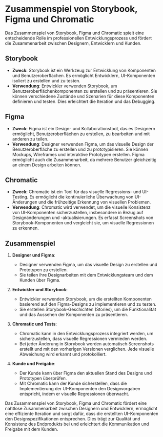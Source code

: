 # Zusammenspiel von Storybook, Figma und Chromatic

Das Zusammenspiel von Storybook, Figma und Chromatic spielt eine entscheidende Rolle im professionellen Entwicklungsprozess und fördert die Zusammenarbeit zwischen Designern, Entwicklern und Kunden.

## Storybook

- **Zweck**: Storybook ist ein Werkzeug zur Entwicklung von Komponenten und Benutzeroberflächen. Es ermöglicht Entwicklern, UI-Komponenten isoliert zu erstellen und zu testen.
- **Verwendung**: Entwickler verwenden Storybook, um Benutzeroberflächenkomponenten zu erstellen und zu präsentieren. Sie können verschiedene Zustände und Szenarien für diese Komponenten definieren und testen. Dies erleichtert die Iteration und das Debugging.

## Figma

- **Zweck**: Figma ist ein Design- und Kollaborationstool, das es Designern ermöglicht, Benutzeroberflächen zu erstellen, zu bearbeiten und mit anderen zu teilen.
- **Verwendung**: Designer verwenden Figma, um das visuelle Design der Benutzeroberfläche zu erstellen und zu prototypisieren. Sie können Mockups, Wireframes und interaktive Prototypen erstellen. Figma ermöglicht auch die Zusammenarbeit, da mehrere Benutzer gleichzeitig an einem Design arbeiten können.

## Chromatic

- **Zweck**: Chromatic ist ein Tool für das visuelle Regressions- und UI-Testing. Es ermöglicht die kontinuierliche Überwachung von UI-Änderungen und die frühzeitige Erkennung von visuellen Problemen.
- **Verwendung**: Chromatic wird verwendet, um die visuelle Konsistenz von UI-Komponenten sicherzustellen, insbesondere in Bezug auf Designänderungen und -aktualisierungen. Es erfasst Screenshots von Storybook-Komponenten und vergleicht sie, um visuelle Regressionen zu erkennen.

## Zusammenspiel

1. **Designer und Figma**:

   - Designer verwenden Figma, um das visuelle Design zu erstellen und Prototypen zu erstellen.
   - Sie teilen ihre Designarbeiten mit dem Entwicklungsteam und dem Kunden über Figma.

2. **Entwickler und Storybook**:

   - Entwickler verwenden Storybook, um die erstellten Komponenten basierend auf den Figma-Designs zu implementieren und zu testen.
   - Sie erstellen Storybook-Geschichten (Stories), um die Funktionalität und das Aussehen der Komponenten zu präsentieren.

3. **Chromatic und Tests**:

   - Chromatic kann in den Entwicklungsprozess integriert werden, um sicherzustellen, dass visuelle Regressionen vermieden werden.
   - Bei jeder Änderung in Storybook werden automatisch Screenshots erstellt und mit den vorherigen Versionen verglichen. Jede visuelle Abweichung wird erkannt und protokolliert.

4. **Kunde und Freigabe**:
   - Der Kunde kann über Figma den aktuellen Stand des Designs und Prototypen überprüfen.
   - Mit Chromatic kann der Kunde sicherstellen, dass die Implementierung der UI-Komponenten den Designvorgaben entspricht, indem er visuelle Regressionen überwacht.

Das Zusammenspiel von Storybook, Figma und Chromatic fördert eine nahtlose Zusammenarbeit zwischen Designern und Entwicklern, ermöglicht eine effiziente Iteration und sorgt dafür, dass die erstellten UI-Komponenten den Designspezifikationen entsprechen. Dies trägt zur Qualität und Konsistenz des Endprodukts bei und erleichtert die Kommunikation und Freigabe mit dem Kunden.
